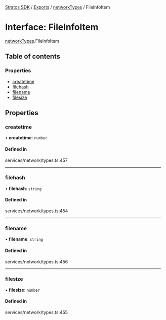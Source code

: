 [Stratos SDK](../README.md) / [Exports](../modules.md) / [networkTypes](../modules/networkTypes.md) / FileInfoItem

# Interface: FileInfoItem

[networkTypes](../modules/networkTypes.md).FileInfoItem

## Table of contents

### Properties

- [createtime](networkTypes.FileInfoItem.md#createtime)
- [filehash](networkTypes.FileInfoItem.md#filehash)
- [filename](networkTypes.FileInfoItem.md#filename)
- [filesize](networkTypes.FileInfoItem.md#filesize)

## Properties

### createtime

• **createtime**: `number`

#### Defined in

services/network/types.ts:457

___

### filehash

• **filehash**: `string`

#### Defined in

services/network/types.ts:454

___

### filename

• **filename**: `string`

#### Defined in

services/network/types.ts:456

___

### filesize

• **filesize**: `number`

#### Defined in

services/network/types.ts:455
